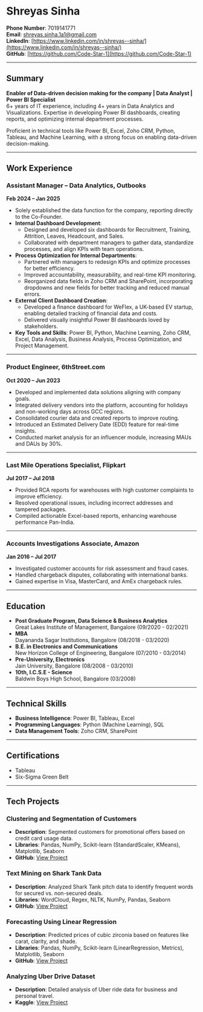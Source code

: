 # Shreyas Sinha  

**Phone Number**: 7019141771  
**Email**: [shreyas.sinha.1a1@gmail.com](mailto:shreyas.sinha.1a1@gmail.com)  
**LinkedIn**: [https://www.linkedin.com/in/shreyas--sinha/](https://www.linkedin.com/in/shreyas--sinha/)  
**GitHub**: [https://github.com/Code-Star-1](https://github.com/Code-Star-1)  

---

## Summary  

**Enabler of Data-driven decision making for the company | Data Analyst | Power BI Specialist**  
6+ years of IT experience, including 4+ years in Data Analytics and Visualizations. Expertise in developing Power BI dashboards, creating reports, and optimizing internal department processes.  

Proficient in technical tools like Power BI, Excel, Zoho CRM, Python, Tableau, and Machine Learning, with a strong focus on enabling data-driven decision-making.

---

## Work Experience  

### Assistant Manager – Data Analytics, Outbooks  
**Feb 2024 – Jan 2025**  
- Solely established the data function for the company, reporting directly to the Co-Founder.  
- **Internal Dashboard Development**:  
  - Designed and developed six dashboards for Recruitment, Training, Attrition, Leaves, Headcount, and Sales.  
  - Collaborated with department managers to gather data, standardize processes, and align KPIs with team operations.  
- **Process Optimization for Internal Departments**:  
  - Partnered with managers to redesign KPIs and optimize processes for better efficiency.  
  - Improved accountability, measurability, and real-time KPI monitoring.  
  - Reorganized data fields in Zoho CRM and SharePoint, incorporating dropdowns and new fields for better tracking and reduced manual errors.  
- **External Client Dashboard Creation**:  
  - Developed a finance dashboard for WeFlex, a UK-based EV startup, enabling detailed tracking of financial data and costs.  
  - Delivered visually insightful Power BI dashboards loved by stakeholders.  
- **Key Tools and Skills**: Power BI, Python, Machine Learning, Zoho CRM, Excel, Data Analysis, Business Analysis, Process Optimization, and Project Management.  

---

### Product Engineer, 6thStreet.com  
**Oct 2020 – Jun 2023**  
- Developed and implemented data solutions aligning with company goals.  
- Integrated delivery vendors into the platform, accounting for holidays and non-working days across GCC regions.  
- Consolidated courier data and created reports to improve routing.  
- Introduced an Estimated Delivery Date (EDD) feature for real-time insights.  
- Conducted market analysis for an influencer module, increasing MAUs and DAUs by 30%.  

---

### Last Mile Operations Specialist, Flipkart  
**Jul 2017 – Jul 2018**  
- Provided RCA reports for warehouses with high customer complaints to improve efficiency.  
- Resolved operational issues, including incorrect addresses and tampered packages.  
- Compiled actionable Excel-based reports, enhancing warehouse performance Pan-India.  

---

### Accounts Investigations Associate, Amazon  
**Jan 2016 – Jul 2017**  
- Investigated customer accounts for risk assessment and fraud cases.  
- Handled chargeback disputes, collaborating with international banks.  
- Gained expertise in Visa, MasterCard, and AmEx chargeback rules.  

---

## Education  

- **Post Graduate Program, Data Science & Business Analytics**  
  Great Lakes Institute of Management, Bangalore (09/2020 - 02/2021)  
- **MBA**  
  Dayananda Sagar Institutions, Bangalore (08/2018 - 03/2020)  
- **B.E. in Electronics and Communications**  
  New Horizon College of Engineering, Bangalore (07/2010 - 03/2014)  
- **Pre-University, Electronics**  
  Jain University, Bangalore (08/2008 - 03/2010)  
- **10th, I.C.S.E - Science**  
  Baldwin Boys High School, Bangalore (03/2008)  

---

## Technical Skills  

- **Business Intelligence**: Power BI, Tableau, Excel  
- **Programming Languages**: Python (Machine Learning), SQL  
- **Data Management Tools**: Zoho CRM, SharePoint  

---

## Certifications  

- Tableau  
- Six-Sigma Green Belt  

---

## Tech Projects  

### **Clustering and Segmentation of Customers**  
- **Description**: Segmented customers for promotional offers based on credit card usage data.  
- **Libraries**: Pandas, NumPy, Scikit-learn (StandardScaler, KMeans), Matplotlib, Seaborn  
- **GitHub**: [View Project](https://github.com/Shreyas-Sinha/Bank_Data_Analysis_Report/blob/main/Bank%20Data%20Analytics%20DEC%20%5BShreyas%20Sinha%5D.ipynb)  

### **Text Mining on Shark Tank Data**  
- **Description**: Analyzed Shark Tank pitch data to identify frequent words for secured vs. non-secured deals.  
- **Libraries**: WordCloud, Regex, NLTK, NumPy, Pandas, Seaborn  
- **GitHub**: [View Project](https://github.com/Shreyas-Sinha/Text_mining_Shark_Tank/blob/main/Shark%20Tank%20Text%20Mining%20-%20Shreyas%20Sinha%20-%20%20Report%20Feb%202021%20.ipynb)  

### **Forecasting Using Linear Regression**  
- **Description**: Predicted prices of cubic zirconia based on features like carat, clarity, and shade.  
- **Libraries**: Pandas, NumPy, Scikit-learn (LinearRegression, Metrics), Matplotlib, Seaborn  
- **GitHub**: [View Project](https://github.com/Shreyas-Sinha/Linear-Regression-Price-Prediction-using-Python-on-Case-Study-/blob/main/Shreyas_Zirconia%20Jan%20Business%20Report.ipynb)  

### **Analyzing Uber Drive Dataset**  
- **Description**: Detailed analysis of Uber ride data for business and personal travel.  
- **Kaggle**: [View Project](https://www.kaggle.com/shreyassinha/uber-data-set-analysis-10th-aug-2020)  
